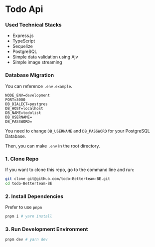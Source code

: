 # Todo Api

### Used Technical Stacks

- Express.js
- TypeScript
- Sequelize
- PostgreSQL
- Simple data validation using Ajv
- Simple image streaming

### Database Migration

You can reference `.env.example`.

```
NODE_ENV=development
PORT=3000
DB_DIALECT=postgres
DB_HOST=localhost
DB_NAME=todolist
DB_USERNAME=
DB_PASSWORD=
```

You need to change `DB_USERNAME` and `DB_PASSWORD` for your PostgreSQL Database.

Then, you can make `.env` in the root directory.

### 1. Clone Repo

If you want to clone this repo, go to the command line and run:

```bash
git clone git@github.com/todo-Betterteam-BE.git
cd todo-Betterteam-BE
```

### 2. Install Dependencies

Prefer to use `pnpm`

```bash
pnpm i # yarn install
```

### 3. Run Development Environment

```bash
pnpm dev # yarn dev
```
